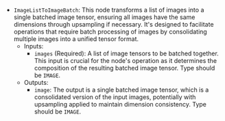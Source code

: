- `ImageListToImageBatch`: This node transforms a list of images into a single batched image tensor, ensuring all images have the same dimensions through upsampling if necessary. It's designed to facilitate operations that require batch processing of images by consolidating multiple images into a unified tensor format.
    - Inputs:
        - `images` (Required): A list of image tensors to be batched together. This input is crucial for the node's operation as it determines the composition of the resulting batched image tensor. Type should be `IMAGE`.
    - Outputs:
        - `image`: The output is a single batched image tensor, which is a consolidated version of the input images, potentially with upsampling applied to maintain dimension consistency. Type should be `IMAGE`.
